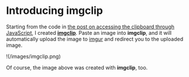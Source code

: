 # Introducing imgclip

Starting from the code in [the post on accessing the clipboard through JavaScript](http://iancooper.name/clipboard-access-in-javascript), I created [**imgclip**](http://imgclip.com/).  Paste an image into **imgclip**, and it will automatically upload the image to [imgur](http://imgur.com/) and redirect you to the uploaded image.

!(/images/imgclip.png)

Of course, the image above was created with **imgclip**, too.
